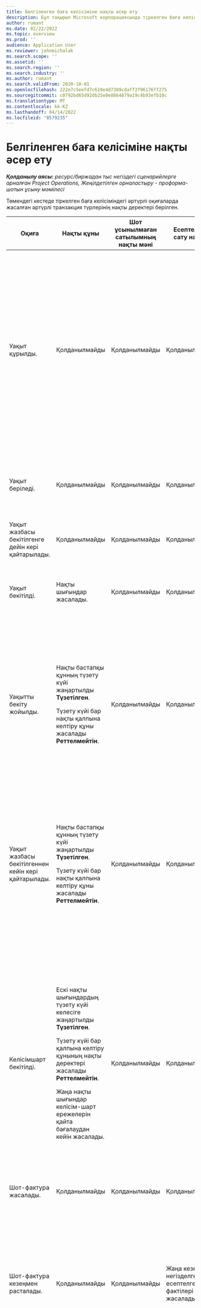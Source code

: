 ```yaml
---
title: Белгіленген баға келісіміне нақты әсер ету
description: Бұл тақырып Microsoft корпорациясында тіркелген баға келісімінің өмірлік циклі кезіндегі әртүрлі оқиғалардағы Actuals кестесіне әсер ету туралы ақпаратты береді Dynamics 365 Project Operations.
author: rumant
ms.date: 02/22/2022
ms.topic: overview
ms.prod: ''
audience: Application User
ms.reviewer: johnmichalak
ms.search.scope: ''
ms.assetid: ''
ms.search.region: ''
ms.search.industry: ''
ms.author: rumant
ms.search.validFrom: 2020-10-01
ms.openlocfilehash: 222e7c5eefd7c619e4d7389cdaff2f96176ff275
ms.sourcegitcommit: c0792bd65d92db25e0e8864879a19c4b93efb10c
ms.translationtype: MT
ms.contentlocale: kk-KZ
ms.lasthandoff: 04/14/2022
ms.locfileid: "8579235"
---
```

# <a name="actuals-impact-in-a-fixed-price-engagement"></a>Белгіленген баға келісіміне нақты әсер ету

_**Қолданылу аясы:** ресурс/биржадан тыс негіздегі сценарийлерге арналған Project Operations, Жеңілдетілген орналастыру - проформа-шотын ұсыну мәмілесі_

Төмендегі кестеде тіркелген баға келісіміндегі әртүрлі оқиғаларда жасалған әртүрлі транзакция түрлерінің нақты деректері берілген.

| Оқиға | Нақты құны | Шот ұсынылмаған сатылымның нақты мәні | Есептелген сату нақты | Мысал |
|---|---|---|---|---|
| Уақыт құрылды. | Қолданылмайды | Қолданылмайды | Қолданылмайды | <p>Сағатына 100 АҚШ доллары (100 АҚШ доллары) құны бар Fabrikam АҚШ ұйымдық бөлімшесінің қызметкері Боб Козак «Адатумда қаруды орнату» деп аталатын жобада жұмыс істеуде. Бұл жоба келісім-шарт жолында тіркелген бағаны есептеу әдісімен салыстырылады. Міне, Боб Козактың уақыт жазбасының үлгісі:</p><p>Боб Козак - 8 сағат</p> |
| Уақыт беріледі. | Қолданылмайды | Қолданылмайды | Қолданылмайды | Уақытты енгізу үшін шығындар журналы жолы жасалады. Әдепкі құн мөлшерлемесі журнал жазбасына енгізіледі. |
| Уақыт жазбасы бекітілгенге дейін кері қайтарылады. | Қолданылмайды | Қолданылмайды | Қолданылмайды | |
| Уақыт бекітілді. | Нақты шығындар жасалады. | Қолданылмайды | Қолданылмайды | <p>Жасалған жаңа нақты:</p><ul><li>**Нақты құны:** Боб Козак, 8 сағат, USD 800</li></ul> |
| Уақытты бекіту жойылды. | <p>Нақты бастапқы құнның түзету күйі жаңартылды **Түзетілген**.</p><p>Түзету күйі бар нақты қалпына келтіру құны жасалады **Реттелмейтін**.</p> | Қолданылмайды | Қолданылмайды | <p>Жаңартылған бар нақты:</p><ul><li>**Нақты құны:** Боб Козак, 8 сағ, USD 800, *Түзетілген*</li></ul><p>Бұрынғы қаржылық әсерді жою үшін жасалған жаңа нақты:</p><ul><li>**Нақты құны:** Боб Козак, (8 сағат), (800 АҚШ доллары), *Реттелмейтін*</li></ul> |
| Уақыт жазбасы бекітілгеннен кейін кері қайтарылады. | <p>Нақты бастапқы құнның түзету күйі жаңартылды **Түзетілген**.</p><p>Түзету күйі бар нақты қалпына келтіру құны жасалады **Реттелмейтін**.</p> | Қолданылмайды | Қолданылмайды | <p>Жаңартылған бар нақты:</p><ul><li>**Нақты құны:** Боб Козак, 8 сағ, USD 800, *Түзетілген*</li></ul><p>Бұрынғы қаржылық әсерді жою үшін жасалған жаңа нақты:</p><ul><li>**Нақты құны:** Боб Козак, (8 сағат), (800 АҚШ доллары), *Реттелмейтін*</li></ul> |
| Келісімшарт бекітілді. | <p>Ескі нақты шығындардың түзету күйі келесіге жаңартылды **Түзетілген**.</p><p>Түзету күйі бар қалпына келтіру құнының нақты деректері жасалады **Реттелмейтін**.</p><p>Жаңа нақты шығындар келісім-шарт ережелерін қайта бағалаудан кейін жасалады.</p> | Қолданылмайды | Қолданылмайды | <p>Жаңартылған бар нақты:</p><ul><li>**Нақты құны:** Боб Козак, 8 сағ, USD 800, *Түзетілген*</li></ul><p>Бұрынғы қаржылық әсерді жою үшін жасалған жаңа нақты:</p><ul><li>**Нақты құны:** Боб Козак, (8 сағат), (800 АҚШ доллары), *Реттелмейтін*</li></ul><p>Қайта бағаланған қаржылық әсер үшін жасалған жаңа нақты:</p><ul><li>**Нақты құны:** Боб Козак, 8 сағат, USD 800</li></ul> |
| Шот-фактура жасалады. | Қолданылмайды | Қолданылмайды | Қолданылмайды | |
| Шот-фактура кезеңмен расталады. | Қолданылмайды | Қолданылмайды | Жаңа кезеңге негізделген есептелген сату фактілері жасалады. | <p>Өзгеріссіз қалатын бар нақты:</p><ul><li>**Нақты құны:** Боб Козак, 8 сағат, USD 800</li></ul><p>Есептелген сату мәндерін жазу үшін жасалған жаңа нақты:</p><ul><li>**Есептелген сатудың нақты көлемі:** Маңызды кезең, USD 5,000</li></ul> |
| Шот-фактура маңызды кезеңді есепке алу үшін түзетіледі. | Қолданылмайды | Қолданылмайды | Кері шотталған сату фактілері жасалады. | <p>Өзгеріссіз қалатын бар нақты:</p><ul><li>**Нақты құны:** Боб Козак, 8 сағат, 800 USD</li></ul><p>Жаңартылған бар нақты:</p><ul><li>**Нақты есептелген сатылымдар:** Маңызды кезең, USD 5,000, *Түзетілген*</li></ul><p>Алдыңғы есептелген сату мәндерін өзгерту үшін жасалған жаңа нақты:</p><ul><li>**Нақты есептелген сатылымдар:** Маңызды кезең, (5 000 АҚШ доллары), *Реттелмейтін*</li></ul> |

[!INCLUDE[footer-include](../includes/footer-banner.md)]
